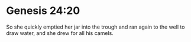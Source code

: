 # Genesis 24:20

So she quickly emptied her jar into the trough and ran again to the well to draw water, and she drew for all his camels.
